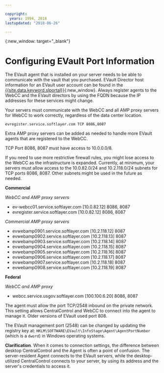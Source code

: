 ```yaml
---

copyright:
  years: 1994, 2018
lastupdated: "2018-06-26"

---
```

{:new_window: target="_blank"}

# Configuring EVault Port Information

The EVault agent that is installed on your server needs to be able to communicate with the vault that you purchased. EVault Director host information for an EVault user account can be found in the [{{site.data.keyword.slportal}}](https://control.softlayer.com/){:new_window}. Always register agents to the WebCC and the EVault directors by using the FQDN because the IP addresses for these services might change. 

Your servers must communicate with the WebCC and all AMP proxy servers for WebCC to work correctly, regardless of the data center location.

```
evregister.service.softlayer.com TCP 8086,8087
```

Extra AMP proxy servers can be added as needed to handle more EVault agents that are registered to the WebCC. 

TCP Port 8086, 8087 must have access to 10.0.0.0/8. 

If you need to use more restrictive firewall rules, you might lose access to the WebCC as the infrastructure is expanded. Currently, at minimum, your servers must allow access to the 10.0.82.0/24 and 10.2.118.0/24 subnets for TCP ports 8086, 8087. Other subnets might be used in the future as needed.

**Commercial**

*WebCC and AMP proxy servers*

- ev-webcc01.service.softlayer.com [10.0.82.12] 8086, 8087
- evregister.service.softlayer.com [10.0.82.12] 8086, 8087

*Commercial AMP proxy servers*

- evwebamp0901.service.softlayer.com [10.2.118.12] 8087
- evwebamp0902.service.softlayer.com [10.2.118.13] 8087
- evwebamp0903.service.softlayer.com [10.2.118.14] 8087
- evwebamp0904.service.softlayer.com [10.2.118.15] 8087
- evwebamp0905.service.softlayer.com [10.2.118.16] 8087
- evwebamp0906.service.softlayer.com [10.2.118.17] 8087
- evwebamp0907.service.softlayer.com [10.2.118.18] 8087
- evwebamp0908.service.softlayer.com [10.2.118.19] 8087

**Federal**

*WebCC and AMP proxy*

- webcc.service.usgov.softlayer.com [100.100.6.20] 8086, 8087
 
The agent must allow the port TCP/2548 inbound on the private network. This setting allows CentralControl and WebCC to connect into the agent to manage it. Older versions of EVault used port 808.

The EVault management port (2548) can be changed by updating the registry key at: `HKLM\SOFTWARE\EVault\InfoStage\Agent\AgentPortNumber` (which is a `dword`) in Windows operating systems.

**Clarification**. When it comes to connection settings, the difference between desktop CentralControl and the Agent is often a point of confusion. The server-resident Agent connects to the EVault servers, while the desktop-utilized CentralControl connects to your server, by using its address and the server's credentials to access it.
